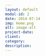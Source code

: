 ```yaml
---
layout: default
modal-id: 2
date: 2014-07-14
img: Home.png
alt: image-alt
project-date: 
client: 
category: 
description: 
---
```

